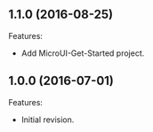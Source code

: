<!--
	Markdown
-->
<!--
Changelog template:

## Revision (YYYY-mm-dd)
Features:
  - List here the new features.
  
Bugfixes:
  - List here the bug fixes.
-->

## 1.1.0 (2016-08-25)
Features:
  - Add MicroUI-Get-Started project.
  
## 1.0.0 (2016-07-01)
Features:
  - Initial revision.


